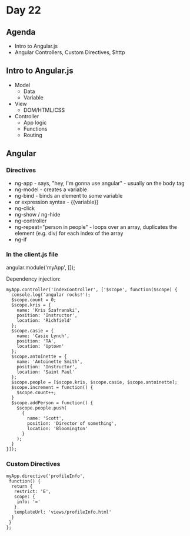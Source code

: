 # Day 22

## Agenda

* Intro to Angular.js
* Angular Controllers, Custom Directives, $http

## Intro to Angular.js

* Model
  * Data
  * Variable
* View
  * DOM/HTML/CSS
* Controller
  * App logic
  * Functions
  * Routing
  
## Angular

### Directives
* ng-app - says, "hey, I'm gonna use angular" - usually on the body tag
* ng-model - creates a variable
* ng-bind - binds an element to some variable
* or expression syntax - {{variable}}
* ng-click
* ng-show / ng-hide
* ng-controller
* ng-repeat="person in people" - loops over an array, duplicates the element (e.g. div) for each index of the array
* ng-if


### In the client.js file

angular.module('myApp', []);

Dependency injection:
```
myApp.controller('IndexController', ['$scope', function($scope) {
  console.log('angular rocks!');
  $scope.count = 0;
  $scope.kris = {
    name: 'Kris Szafranski',
    position: 'Instructor',
    location: 'Richfield'
  };
  $scope.casie = {
    name: 'Casie Lynch',
    position: 'TA',
    location: 'Uptown'
  };
  $scope.antoinette = {
    name: 'Antoinette Smith',
    position: 'Instructor',
    location: 'Saint Paul'
  };
  $scope.people = [$scope.kris, $scope.casie, $scope.antoinette];
  $scope.increment = function() {
    $scope.count++;
  }
  $scope.addPerson = function() {
    $scope.people.push(
      {
        name: 'Scott',
        position: 'Director of something',
        location: 'Bloomington'
      }
    );
  }
}]);
```
### Custom Directives
```
myApp.directive('profileInfo',
 function() {
  return {
   restrict: 'E',
   scope: {
    info: '='
   }.
   templateUrl: 'views/profileInfo.html'
  }
 }
};
```
